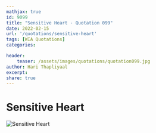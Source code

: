 ```yaml
---
mathjax: true
id: 9099
title: "Sensitive Heart - Quotation 099"
date: 2022-02-15
url: '/quotations/sensitive-heart'
tags: [WIA Quotations] 
categories: 

header:
    teaser: /assets/images/quotations/quotation099.jpg
author: Hari Thapliyaal 
excerpt:
share: true 
---
```


# Sensitive Heart

![Sensitive Heart](/assets/images/quotations/quotation099.jpg)
